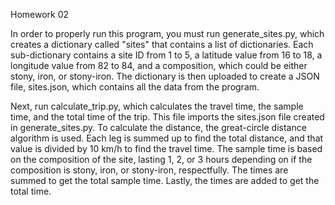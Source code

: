 Homework 02

In order to properly run this program, you must run generate_sites.py, which creates a dictionary called "sites" that contains a list of dictionaries. Each sub-dictionary contains a site ID from 1 to 5, a latitude value from 16 to 18, a longitude value from 82 to 84, and a composition, which could be either stony, iron, or stony-iron. The dictionary is then uploaded to create a JSON file, sites.json, which contains all the data from the program.

Next, run calculate_trip.py, which calculates the travel time, the sample time, and the total time of the trip. This file imports the sites.json file created in generate_sites.py. To calculate the distance, the great-circle distance algorithm is used. Each leg is summed up to find the total distance, and that value is divided by 10 km/h to find the travel time. The sample time is based on the composition of the site, lasting 1, 2, or 3 hours depending on if the composition is stony, iron, or stony-iron, respectfully. The times are summed to get the total sample time. Lastly, the times are added to get the total time.
